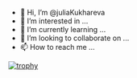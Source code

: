 - 👋 Hi, I’m @juliaKukhareva
- 👀 I’m interested in ...
- 🌱 I’m currently learning ...
- 💞️ I’m looking to collaborate on ...
- 📫 How to reach me ...

[![trophy](https://github-profile-trophy.vercel.app/?username=juliaKukhareva)](https://github.com/ryo-ma/github-profile-trophy)
